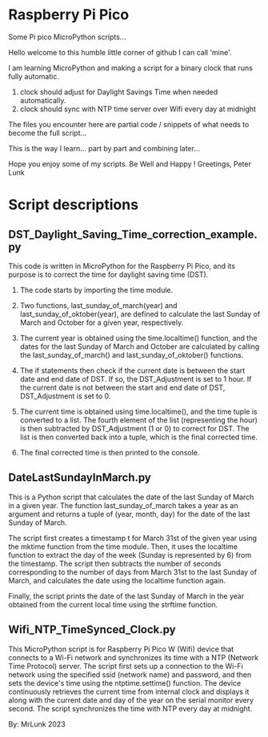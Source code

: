 # Raspberry Pi Pico
 Some Pi pico MicroPython scripts...

Hello welcome to this humble little corner of github I can call 'mine'.

I am learning MicroPython and making a script for a binary clock that runs fully automatic.
1. clock should adjust for Daylight Savings Time when needed automatically.
2. clock should sync with NTP time server over Wifi every day at midnight

The files you encounter here are partial code / snippets of what needs to become the full script...

This is the way I learn... part by part and combining later...

Hope you enjoy some of my scripts.
Be Well and Happy !
Greetings,
Peter Lunk

# Script descriptions
 
## DST_Daylight_Saving_Time_correction_example.py

This code is written in MicroPython for the Raspberry Pi Pico, and its purpose is to correct the time for daylight saving time (DST).

1. The code starts by importing the time module.

2. Two functions, last_sunday_of_march(year) and last_sunday_of_oktober(year), are defined to calculate the last Sunday of March and October for a given year, respectively.

3. The current year is obtained using the time.localtime() function, and the dates for the last Sunday of March and October are calculated by calling the last_sunday_of_march() and last_sunday_of_oktober() functions.

4. The if statements then check if the current date is between the start date and end date of DST. If so, the DST_Adjustment is set to 1 hour. If the current date is not between the start and end date of DST, DST_Adjustment is set to 0.

5. The current time is obtained using time.localtime(), and the time tuple is converted to a list. The fourth element of the list (representing the hour) is then subtracted by DST_Adjustment (1 or 0) to correct for DST. The list is then converted back into a tuple, which is the final corrected time.

6. The final corrected time is then printed to the console.
 
 
 
## DateLastSundayInMarch.py

This is a Python script that calculates the date of the last Sunday of March in a given year. The function last_sunday_of_march takes a year as an argument and returns a tuple of (year, month, day) for the date of the last Sunday of March.

The script first creates a timestamp t for March 31st of the given year using the mktime function from the time module. Then, it uses the localtime function to extract the day of the week (Sunday is represented by 6) from the timestamp. The script then subtracts the number of seconds corresponding to the number of days from March 31st to the last Sunday of March, and calculates the date using the localtime function again.

Finally, the script prints the date of the last Sunday of March in the year obtained from the current local time using the strftime function.



## Wifi_NTP_TimeSynced_Clock.py 

This MicroPython script is for Raspberry Pi Pico W (Wifi) device
that connects to a Wi-Fi network and synchronizes its time with 
a NTP (Network Time Protocol) server. 
The script first sets up a connection to the Wi-Fi network using
the specified ssid (network name) and password, and then sets
the device's time using the ntptime.settime() function. 
The device continuously retrieves the current time from internal
clock and displays it along with the current date and day of the
year on the serial monitor every second.
The script synchronizes the time with NTP every day at midnight.

By: MrLunk 2023
